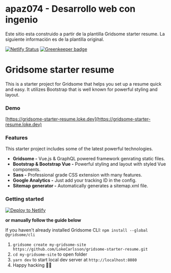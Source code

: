 # apaz074 - Desarrollo web con ingenio

Este sitio esta construido a partir de la plantilla Gridsome starter resume. La siguiente información es de la plantilla original.

[![Netlify Status](https://api.netlify.com/api/v1/badges/c6a0b67d-7f94-4676-acd9-03ad7716ee98/deploy-status)](https://app.netlify.com/sites/gridsome-starter-resume/deploys)
[![Greenkeeper badge](https://badges.greenkeeper.io/lokecarlsson/gridsome-starter-resume.svg)](https://greenkeeper.io/)

# Gridsome starter resume

This is a starter project for Gridsome that helps you set up a resume quick and easy. It utilizes Bootstrap that is well known for powerful styling and layout.

### Demo

[https://gridsome-starter-resume.loke.dev](https://gridsome-starter-resume.loke.dev)

### Features

This starter project includes some of the latest powerful technologies.

- **Gridsome -** Vue.js & GraphQL powered framework genrating static files.
- **Bootstrap & Bootstrap Vue -** Powerful styling and layout with styled Vue components.
- **Sass -** Professional grade CSS extension with many features.
- **Google Analytics -** Just add your tracking ID in the config.
- **Sitemap generator -** Automatically generates a sitemap.xml file.

### Getting started

[![Deploy to Netlify](https://www.netlify.com/img/deploy/button.svg)](https://app.netlify.com/start/deploy?repository=https://github.com/LokeCarlsson/gridsome-starter-resume)

**or manually follow the guide below**

If you haven't already installed Gridsome CLI: `npm install --global @gridsome/cli`

1. `gridsome create my-gridsome-site https://github.com/LokeCarlsson/gridsome-starter-resume.git`
2. `cd my-gridsome-site` to open folder
3. `yarn dev` to start local dev server at `http://localhost:8080`
4. Happy hacking 🎉🙌
